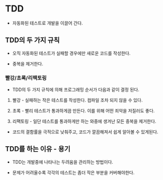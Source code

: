 <!-- @format -->

# TDD

-   자동화된 테스트로 개발을 이끌어 간다.

## TDD의 두 가지 규칙

-   오직 자동화된 테스트가 실패할 경우에만 새로운 코드를 작성한다.

-   중복을 제거한다.

### 빨강/초록/리팩토링

-   TDD의 두 가지 규칙에 의해 프로그래밍 순서가 다음과 같이 결정 된다.

1. 빨강 - 실패하는 작은 테스트를 작성한다. 컴파일 조차 되지 않을 수 있다.

2. 초록 - 빨리 테스트가 통과하게끔 만든다. 이를 위해 어떤 죄악을 저질러도 좋다.

3. 리팩토링 - 일단 테스트를 통과하게만 하는 와중에 생겨난 모든 중복을 제거한다.

-   코드의 결함률을 극적으로 낮춰주고, 코드가 깔끔해져서 쉽게 알아볼 수 있게된다.

## TDD를 하는 이유 - 용기

-   TDD는 개발중에 나타나는 두려움을 관리하는 방법이다.

-   문제가 어려울수록 각각의 테스트는 좀더 작은 부분을 커버해야한다.

